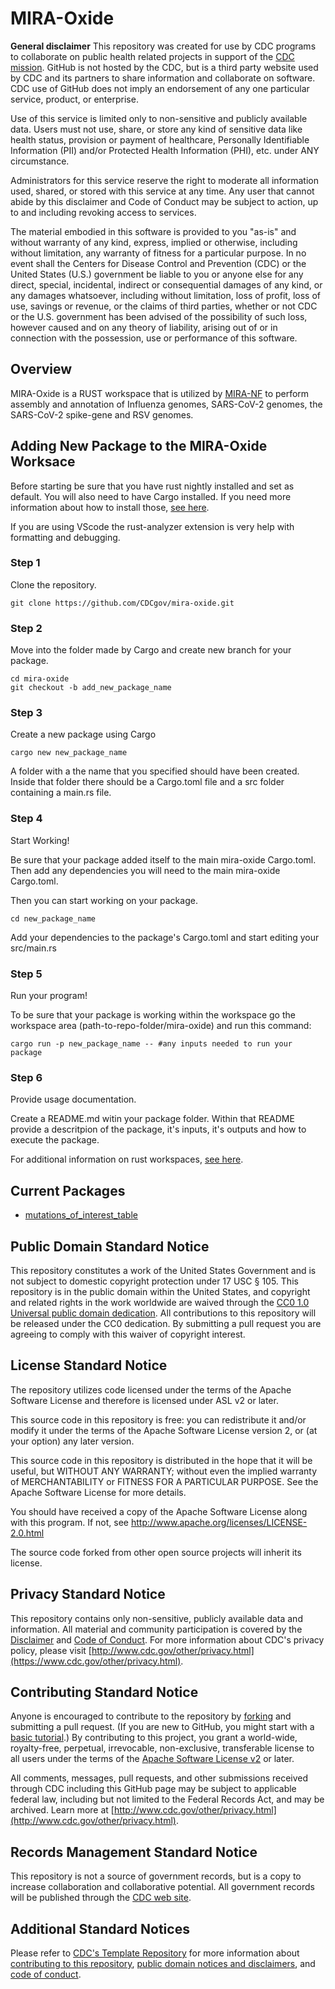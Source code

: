 # MIRA-Oxide

**General disclaimer** This repository was created for use by CDC programs to collaborate on public health related projects in support of the [CDC mission](https://www.cdc.gov/about/cdc/#cdc_about_cio_mission-our-mission).  GitHub is not hosted by the CDC, but is a third party website used by CDC and its partners to share information and collaborate on software. CDC use of GitHub does not imply an endorsement of any one particular service, product, or enterprise. 

Use of this service is limited only to non-sensitive and publicly available data. Users must not use, share, or store any kind of sensitive data like health status, provision or payment of healthcare, Personally Identifiable Information (PII) and/or Protected Health Information (PHI), etc. under ANY circumstance.

Administrators for this service reserve the right to moderate all information used, shared, or stored with this service at any time. Any user that cannot abide by this disclaimer and Code of Conduct may be subject to action, up to and including revoking access to services.

The material embodied in this software is provided to you "as-is" and without warranty of any kind, express, implied or otherwise, including without limitation, any warranty of fitness for a particular purpose. In no event shall the Centers for Disease Control and Prevention (CDC) or the United States (U.S.) government be liable to you or anyone else for any direct, special, incidental, indirect or consequential damages of any kind, or any damages whatsoever, including without limitation, loss of profit, loss of use, savings or revenue, or the claims of third parties, whether or not CDC or the U.S. government has been advised of the possibility of such loss, however caused and on any theory of liability, arising out of or in connection with the possession, use or performance of this software.

## Overview

MIRA-Oxide is a RUST workspace that is utilized by [MIRA-NF](https://github.com/CDCgov/MIRA-NF) to perform assembly and annotation of Influenza genomes, SARS-CoV-2 genomes, the SARS-CoV-2 spike-gene and RSV genomes.

## Adding New Package to the MIRA-Oxide Worksace

Before starting be sure that you have rust nightly installed and set as default. You will also need to have Cargo installed. If you need more information about how to install those, [see here](https://rust-book.cs.brown.edu/ch01-00-getting-started.html).

If you are using VScode the rust-analyzer extension is very help with formatting and debugging.

### Step 1

Clone the repository.

```
git clone https://github.com/CDCgov/mira-oxide.git
```

### Step 2

Move into the folder made by Cargo and create new branch for your package.

```
cd mira-oxide
git checkout -b add_new_package_name
```

### Step 3

Create a new package using Cargo

```
cargo new new_package_name
```

A folder with a the name that you specified should have been created. Inside that folder there should be a Cargo.toml file and a src folder containing a main.rs file.

### Step 4

Start Working! 

Be sure that your package added itself to the main mira-oxide Cargo.toml. Then add any dependencies you will need to the main mira-oxide Cargo.toml.

Then you can start working on your package.

```
cd new_package_name
```

Add your dependencies to the package's Cargo.toml and start editing your src/main.rs

### Step 5

Run your program!

To be sure that your package is working within the workspace go the workspace area (path-to-repo-folder/mira-oxide) and run this command:

```
cargo run -p new_package_name -- #any inputs needed to run your package
```

### Step 6

Provide usage documentation.

Create a README.md witin your package folder. Within that README provide a descritpion of the package, it's inputs, it's outputs and how to execute the package.

For additional information on rust workspaces, [see here](https://rust-book.cs.brown.edu/ch14-03-cargo-workspaces.html).

## Current Packages
- [mutations_of_interest_table](mutations_of_interest_table/)
  
## Public Domain Standard Notice
This repository constitutes a work of the United States Government and is not
subject to domestic copyright protection under 17 USC § 105. This repository is in
the public domain within the United States, and copyright and related rights in
the work worldwide are waived through the [CC0 1.0 Universal public domain dedication](https://creativecommons.org/publicdomain/zero/1.0/).
All contributions to this repository will be released under the CC0 dedication. By
submitting a pull request you are agreeing to comply with this waiver of
copyright interest.

## License Standard Notice
The repository utilizes code licensed under the terms of the Apache Software
License and therefore is licensed under ASL v2 or later.

This source code in this repository is free: you can redistribute it and/or modify it under
the terms of the Apache Software License version 2, or (at your option) any
later version.

This source code in this repository is distributed in the hope that it will be useful, but WITHOUT ANY
WARRANTY; without even the implied warranty of MERCHANTABILITY or FITNESS FOR A
PARTICULAR PURPOSE. See the Apache Software License for more details.

You should have received a copy of the Apache Software License along with this
program. If not, see http://www.apache.org/licenses/LICENSE-2.0.html

The source code forked from other open source projects will inherit its license.

## Privacy Standard Notice
This repository contains only non-sensitive, publicly available data and
information. All material and community participation is covered by the
[Disclaimer](DISCLAIMER.md)
and [Code of Conduct](code-of-conduct.md).
For more information about CDC's privacy policy, please visit [http://www.cdc.gov/other/privacy.html](https://www.cdc.gov/other/privacy.html).

## Contributing Standard Notice
Anyone is encouraged to contribute to the repository by [forking](https://help.github.com/articles/fork-a-repo)
and submitting a pull request. (If you are new to GitHub, you might start with a
[basic tutorial](https://help.github.com/articles/set-up-git).) By contributing
to this project, you grant a world-wide, royalty-free, perpetual, irrevocable,
non-exclusive, transferable license to all users under the terms of the
[Apache Software License v2](http://www.apache.org/licenses/LICENSE-2.0.html) or
later.

All comments, messages, pull requests, and other submissions received through
CDC including this GitHub page may be subject to applicable federal law, including but not limited to the Federal Records Act, and may be archived. Learn more at [http://www.cdc.gov/other/privacy.html](http://www.cdc.gov/other/privacy.html).

## Records Management Standard Notice
This repository is not a source of government records, but is a copy to increase
collaboration and collaborative potential. All government records will be
published through the [CDC web site](http://www.cdc.gov).

## Additional Standard Notices
Please refer to [CDC's Template Repository](https://github.com/CDCgov/template) for more information about [contributing to this repository](https://github.com/CDCgov/template/blob/main/CONTRIBUTING.md), [public domain notices and disclaimers](https://github.com/CDCgov/template/blob/main/DISCLAIMER.md), and [code of conduct](https://github.com/CDCgov/template/blob/main/code-of-conduct.md).
